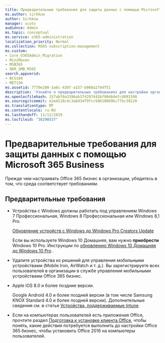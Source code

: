 ```yaml
---
title: Предварительные требования для защиты данных с помощью Microsoft 365 Business
ms.author: sirkkuw
author: Sirkkuw
manager: scotv
audience: Admin
ms.topic: conceptual
ms.service: o365-administration
localization_priority: Normal
ms.collection: M365-subscription-management
ms.custom:
- Core_O365Admin_Migration
- MiniMaven
- MSB365
- OKR_SMB_M365
search.appverid:
- BCS160
- MET150
ms.assetid: 7770e280-3a6c-436f-a157-b008a2744f51
description: 'Узнайте о предварительных требованиях для настройки организации с помощью Microsoft 365 Business. '
ms.openlocfilehash: 157abf0a3396ab374297441bf90d6defc4093390
ms.sourcegitcommit: e2ed110c4c3a8434f9fcc9d610069bc77bc39220
ms.translationtype: MT
ms.contentlocale: ru-RU
ms.lasthandoff: 11/12/2019
ms.locfileid: "38290537"
---
```

# <a name="pre-requisites-for-protecting-data-on-devices-with-microsoft-365-business"></a>Предварительные требования для защиты данных с помощью Microsoft 365 Business

Прежде чем настраивать Office 365 бизнес в организации, убедитесь в том, что среда соответствует требованиям.
  
## <a name="pre-requisites"></a>Предварительные требования

- Устройства с Windows должны работать под управлением Windows 7 Профессиональная, Windows 8 Профессиональная или Windows 8,1 Pro.
    
    [Обновление устройств с Windows до Windows Pro Creators Update](upgrade-to-windows-pro-creators-update.md)
    
    Если вы используете Windows 10 Домашняя, вам нужно **приобрести** Windows 10 Pro. Инструкции по [обновлению Windows 10 Домашняя до Windows 10 Pro](https://support.office.com/article/0aee10c1-4d34-43ee-a325-579c6c2df90e?ui=en-US&rs=en-US&ad=US) . 
    
- Удалите устройства из решений для управления мобильными устройствами (Mobile Iron, AirWatch и т. д.). Вы зарегистрируете всех пользователей в организации в службе управления мобильными устройствами Office 365 бизнес.
    
- Apple iOS 8.0 и более поздние версии.
    
    Google Android 4.0 и более поздней версии (в том числе Samsung KNOX Standard 4.0 и более поздней версии). Дополнительные сведения см. в статье [Устройства, поддерживаемые Intune](https://go.microsoft.com/fwlink/p/?linkid=852307).
    
- Если на компьютерах пользователей есть приложения Office, прочтите раздел [Подготовка к установке клиента Office](prepare-for-office-client-deployment.md), чтобы понять, какие действия потребуется выполнить до настройки Office 365 бизнес, чтобы установить Office 2016 на компьютеры пользователей. 
    



